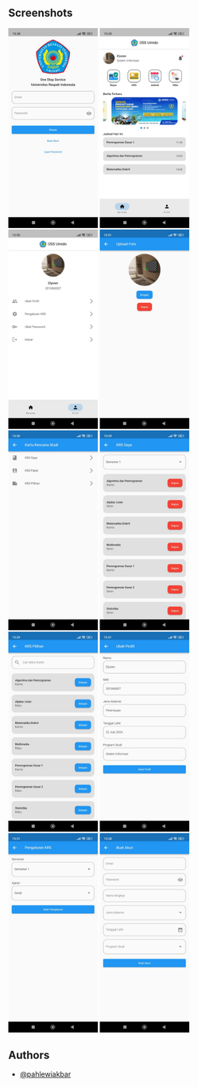 ## Screenshots

<img src="./image/OSSApp (1).jpeg" alt="App Screenshot" width="180"/> <img src="./image/OSSApp (9).jpeg" alt="App Screenshot" width="180"/> <img src="./image/OSSApp (8).jpeg" alt="App Screenshot" width="180"/> <img src="./image/OSSApp (4).jpeg" alt="App Screenshot" width="180"/> <img src="./image/OSSApp (6).jpeg" alt="App Screenshot" width="180"/> <img src="./image/OSSApp (12).jpeg" alt="App Screenshot" width="180"/> <img src="./image/OSSApp (7).jpeg" alt="App Screenshot" width="180"/> <img src="./image/OSSApp (3).jpeg" alt="App Screenshot" width="180"/> <img src="./image/OSSApp (5).jpeg" alt="App Screenshot" width="180"/> <img src="./image/OSSApp (11).jpeg" alt="App Screenshot" width="180"/>


## Authors

- [@pahlewiakbar](https://github.com/pahlewiakbar)

